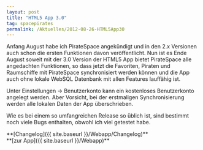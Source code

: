 ```yaml
---
layout: post
title: "HTML5 App 3.0"
tag: spacepirates
permalink: /Aktuelles/2012-08-26-HTML5App30
---
```


Anfang August habe ich PirateSpace angekündigt und in den 2.x Versionen auch schon die ersten Funktionen davon veröffentlicht. Nun ist es Ende August soweit mit der 3.0 Version der HTML5 App bietet PirateSpace alle angedachten Funktionen, so dass jetzt die Favoriten, Piraten und Raumschiffe mit PirateSpace synchronisiert werden können und die App auch ohne lokale WebSQL Datenbank mit allen Features lauffähig ist.

Unter Einstellungen -&gt; Benutzerkonto kann ein kostenloses Benutzerkonto angelegt werden. Aber Vorsicht, bei der erstmaligen Synchronisierung werden alle lokalen Daten der App überschrieben.

Wie es bei einem so umfangreichen Release so üblich ist, sind bestimmt noch viele Bugs enthalten, obwohl ich viel getestet habe.

<p>**[Changelog]({{ site.baseurl }}/Webapp/Changelog)**<br/>
**[zur App]({{ site.baseurl }}/Webapp)**</p>

